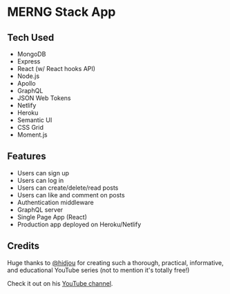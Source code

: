# MERNG Stack App

## Tech Used

* MongoDB
* Express
* React (w/ React hooks API)
* Node.js
* Apollo
* GraphQL
* JSON Web Tokens
* Netlify
* Heroku
* Semantic UI
* CSS Grid
* Moment.js

## Features

* Users can sign up
* Users can log in
* Users can create/delete/read posts
* Users can like and comment on posts
* Authentication middleware
* GraphQL server
* Single Page App (React)
* Production app deployed on Heroku/Netlify

## Credits

Huge thanks to [@hidjou](https://github.com/hidjou) for creating such a thorough, practical, informative, and educational YouTube series (not to mention it's totally free!)

Check it out on his [YouTube channel](https://youtu.be/n1mdAPFq2Os).
